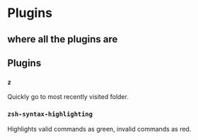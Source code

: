 # Plugins

## where all the plugins are

## Plugins

### `z`

Quickly go to most recently visited folder.

### `zsh-syntax-highlighting`

Highlights valid commands as green, invalid commands as red.

